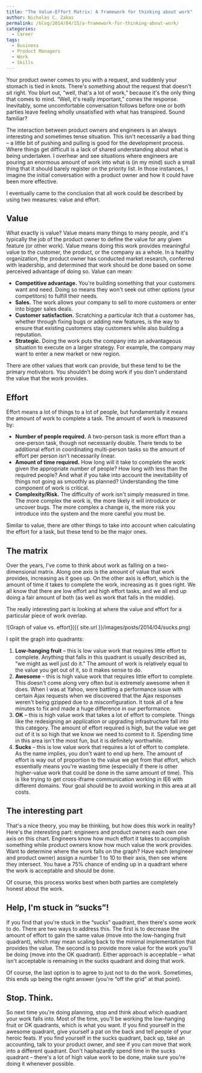 ```yaml
---
title: "The Value-Effort Matrix: A framework for thinking about work"
author: Nicholas C. Zakas
permalink: /blog/2014/04/15/a-framework-for-thinking-about-work/
categories:
  - Career
tags:
  - Business
  - Product Managers
  - Work
  - Skills
---
```

Your product owner comes to you with a request, and suddenly your stomach is tied in knots. There's something about the request that doesn't sit right. You blurt out, &#8220;well, that's a lot of work,&#8221; because it's the only thing that comes to mind. &#8220;Well, it's really important,&#8221; comes the response. Inevitably, some uncomfortable conversation follows before one or both parties leave feeling wholly unsatisfied with what has transpired. Sound familiar?

The interaction between product owners and engineers is an always interesting and sometimes tense situation. This isn't necessarily a bad thing &#8211; a little bit of pushing and pulling is good for the development process. Where things get difficult is a lack of shared understanding about what is being undertaken. I overhear and see situations where engineers are pouring an enormous amount of work into what is (in my mind) such a small thing that it should barely register on the priority list. In those instances, I imagine the initial conversation with a product owner and how it could have been more effective.

I eventually came to the conclusion that all work could be described by using two measures: value and effort. 

## Value

What exactly is value? Value means many things to many people, and it's typically the job of the product owner to define the value for any given feature (or other work). Value means doing this work provides meaningful value to the customer, the product, or the company as a whole. In a healthy organization, the product owner has conducted market research, conferred with leadership, and determined that work should be done based on some perceived advantage of doing so. Value can mean:

  * **Competitive advantage.** You're building something that your customers want and need. Doing so means they won't seek out other options (your competitors) to fulfill their needs.
  * **Sales.** The work allows your company to sell to more customers or enter into bigger sales deals.
  * **Customer satisfaction.** Scratching a particular itch that a customer has, whether through fixing bugs or adding new features, is the way to ensure that existing customers stay customers while also building a reputation.
  * **Strategic.** Doing the work puts the company into an advantageous situation to execute on a larger strategy. For example, the company may want to enter a new market or new region.

There are other values that work can provide, but these tend to be the primary motivators. You shouldn't be doing work if you don't understand the value that the work provides.

## Effort

Effort means a lot of things to a lot of people, but fundamentally it means the amount of work to complete a task. The amount of work is measured by:

  * **Number of people required.** A two-person task is more effort than a one-person task, though not necessarily double. There tends to be additional effort in coordinating multi-person tasks so the amount of effort per person isn't necessarily linear.
  * **Amount of time required.** How long will it take to complete the work given the appropriate number of people? How long with less than the required people? And what if you take into account the inevitability of things not going as smoothly as planned? Understanding the time component of work is critical.
  * **Complexity/Risk.** The difficulty of work isn't simply measured in time. The more complex the work is, the more likely it will introduce or uncover bugs. The more complex a change is, the more risk you introduce into the system and the more careful you must be.

Similar to value, there are other things to take into account when calculating the effort for a task, but these tend to be the major ones. 

## The matrix

Over the years, I've come to think about work as falling on a two-dimensional matrix. Along one axis is the amount of value that work provides, increasing as it goes up. On the other axis is effort, which is the amount of time it takes to complete the work, increasing as it goes right. We all know that there are low effort and high effort tasks, and we all end up doing a fair amount of both (as well as work that falls in the middle). 

The really interesting part is looking at where the value and effort for a particular piece of work overlap.

![Graph of value vs. effort]({{ site.url }}/images/posts/2014/04/sucks.png)

I split the graph into quadrants:

  1. **Low-hanging fruit** &#8211; this is low value work that requires little effort to complete. Anything that falls in this quadrant is usually described as, &#8220;we might as well just do it.&#8221; The amount of work is relatively equal to the value you get out of it, so it makes sense to do.
  2. **Awesome** &#8211; this is high value work that requires little effort to complete. This doesn't come along very often but is extremely awesome when it does. When I was at Yahoo, were battling a performance issue with certain Ajax requests when we discovered that the Ajax responses weren't being gzipped due to a misconfiguration. It took all of a few minutes to fix and made a huge difference in our performance.
  3. **OK** &#8211; this is high value work that takes a lot of effort to complete. Things like the redesigning an application or upgrading infrastructure fall into this category. The amount of effort required is high, but the value we get out of it is so high that we know we need to commit to it. Spending time in this area isn't the most fun, but it is definitely worthwhile.
  4. **Sucks** &#8211; this is low value work that requires a lot of effort to complete. As the name implies, you don't want to end up here. The amount of effort is way out of proportion to the value we get from that effort, which essentially means you're wasting time (especially if there is other higher-value work that could be done in the same amount of time). This is like trying to get cross-iframe communication working in IE6 with different domains. Your goal should be to avoid working in this area at all costs.

## The interesting part

That's a nice theory, you may be thinking, but how does this work in reality? Here's the interesting part: engineers and product owners each own one axis on this chart. Engineers know how much effort it takes to accomplish something while product owners know how much value the work provides. Want to determine where the work falls on the graph? Have each (engineer and product owner) assign a number 1 to 10 to their axis, then see where they intersect. You have a 75% chance of ending up in a quadrant where the work is acceptable and should be done.

Of course, this process works best when both parties are completely honest about the work.

## Help, I'm stuck in &#8220;sucks&#8221;!

If you find that you're stuck in the &#8220;sucks&#8221; quadrant, then there's some work to do. There are two ways to address this. The first is to decrease the amount of effort to gain the same value (move into the low-hanging fruit quadrant), which may mean scaling back to the minimal implementation that provides the value. The second is to provide more value for the work you'll be doing (move into the OK quadrant). Either approach is acceptable &#8211; what isn't acceptable is remaining in the sucks quadrant and doing that work.

Of course, the last option is to agree to just not to do the work. Sometimes, this ends up being the right answer (you're &#8220;off the grid&#8221; at that point).

## Stop. Think.

So next time you're doing planning, stop and think about which quadrant your work falls into. Most of the time, you'll be working the low-hanging fruit or OK quadrants, which is what you want. If you find yourself in the awesome quadrant, give yourself a pat on the back and tell people of your heroic feats. If you find yourself in the sucks quadrant, back up, take an accounting, talk to your product owner, and see if you can move that work into a different quadrant. Don't haphazardly spend time in the sucks quadrant &#8211; there's a lot of high value work to be done, make sure you're doing it whenever possible.
